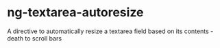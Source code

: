 # ng-textarea-autoresize
A directive to automatically resize a textarea field based on its contents - death to scroll bars
